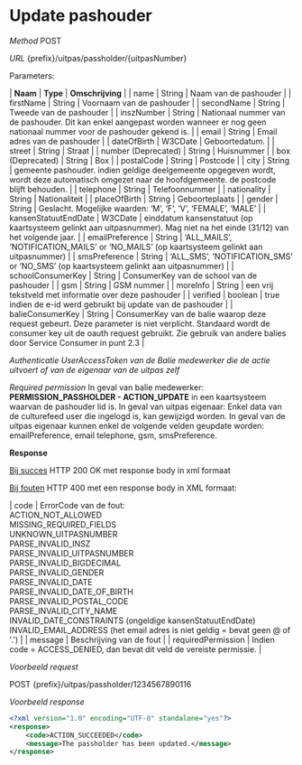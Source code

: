 ---
---

# Update pashouder

_Method_
POST

_URL_
{prefix}/uitpas/passholder/{uitpasNumber}

Parameters:

| **Naam** | **Type** | **Omschrijving** |
| name | String | Naam van de pashouder |
| firstName | String | Voornaam van de pashouder |
| secondName | String | Tweede van de pashouder |
| inszNumber | String | Nationaal nummer van de pashouder. Dit kan enkel aangepast worden wanneer er nog geen nationaal nummer voor de pashouder gekend is. |
| email | String | Email adres van de pashouder |
| dateOfBirth | W3CDate | Geboortedatum. |
| street | String | Straat |
| <span class="line-through">number</span> <span class="blue">(Deprecated)</span> | String | Huisnummer |
| <span class="line-through">box</span> <span class="blue">(Deprecated)</span> | String | Box |
| postalCode | String | Postcode |
| city | String | gemeente pashouder. indien geldige deelgemeente opgegeven wordt, wordt deze automatisch omgezet naar de hoofdgemeente. de postcode blijft behouden. |
| telephone | String | Telefoonnummer |
| nationality | String | Nationaliteit |
| placeOfBirth | String | Geboorteplaats |
| gender | String | Geslacht. Mogelijke waarden: ‘M’, ‘F’, ‘V’, ‘FEMALE’, ‘MALE’ |
| kansenStatuutEndDate | W3CDate | einddatum kansenstatuut (op kaartsysteem gelinkt aan uitpasnummer). Mag niet na het einde (31/12) van het volgende jaar. |
| emailPreference | String | ‘ALL_MAILS’, ‘NOTIFICATION_MAILS’ or ‘NO_MAILS’ (op kaartsysteem gelinkt aan uitpasnummer) |
| smsPreference | String | ‘ALL_SMS’, ‘NOTIFICATION_SMS’ or ‘NO_SMS’ (op kaartsysteem gelinkt aan uitpasnummer) |
| schoolConsumerKey | String | ConsumerKey van de school van de pashouder |
| gsm | String | GSM nummer |
| moreInfo | String | een vrij tekstveld met informatie over deze pashouder |
| verified | boolean | true indien de e-id werd gebruikt bij update van de pashouder |
| balieConsumerKey | String | ConsumerKey van de balie waarop deze request gebeurt. Deze parameter is niet verplicht. Standaard wordt de consumer key uit de oauth request gebruikt. Zie gebruik van andere balies door Service Consumer in punt 2.3 |

_Authenticatie_
_UserAccessToken van de Balie medewerker die de actie uitvoert of van de eigenaar van de uitpas zelf_

_Required permission_
In geval van balie medewerker: **PERMISSION_PASSHOLDER - ACTION_UPDATE** in een kaartsysteem waarvan de pashouder lid is.
In geval van uitpas eigenaar: Enkel data van de culturefeed user die ingelogd is, kan gewijzigd worden. In geval van de uitpas eigenaar kunnen enkel de volgende velden geupdate worden: emailPreference, email telephone, gsm, smsPreference.

**Response**

<u>Bij succes</u>
HTTP 200 OK met response body in xml formaat

<u>Bij fouten</u>
HTTP 400 met een response body in XML formaat:

| code | ErrorCode van de fout:<br>ACTION_NOT_ALLOWED<br>MISSING_REQUIRED_FIELDS<br>UNKNOWN_UITPASNUMBER<br>PARSE_INVALID_INSZ<br>PARSE_INVALID_UITPASNUMBER<br>PARSE_INVALID_BIGDECIMAL<br>PARSE_INVALID_GENDER<br>PARSE_INVALID_DATE<br>PARSE_INVALID_DATE_OF_BIRTH<br>PARSE_INVALID_POSTAL_CODE<br>PARSE_INVALID_CITY_NAME<br>INVALID_DATE_CONSTRAINTS (ongeldige kansenStatuutEndDate)<br>INVALID_EMAIL_ADDRESS (het email adres is niet geldig = bevat geen @ of '.') |
| message | Beschrijving van de fout |
| requiredPermission | Indien code = ACCESS_DENIED, dan bevat dit veld de vereiste permissie. |

_Voorbeeld request_

POST {prefix}/uitpas/passholder/1234567890116

_Voorbeeld response_


~~~xml
<?xml version="1.0" encoding="UTF-8" standalone="yes"?>
<response>
	<code>ACTION_SUCCEEDED</code>
	<message>The passholder has been updated.</message>
</response>
~~~
